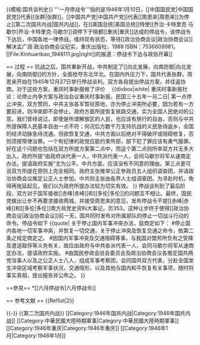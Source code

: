 {{模板:国共谈判史}}
'''一月停战令'''指的是1946年1月10日，[[中国国民党|中国国民党]]代表[[张群|张群]]，[[中国共产党|中国共产党]]代表[[周恩来|周恩来]]为停止[[第二次国共内战|国共内战]]，在[[美国总统|美国总统]]特使[[乔治·卡特里克·马歇尔|乔治·卡特里克·马歇尔]]调停下于陪都[[重庆|重庆]]达成的停战令，该停战令下达后，中国各地一律停战，维持现有状态，等待[[政治协商会议|政治协商会议]]解决<ref>孟广涵 政治协商会议纪实，重庆出版社，1988 ISBN：7536609981</ref>。
[[File:Xinhuaribao_1946111.jpg|right]]的报道：停战令下达与政协开幕]]

== 过程 ==
抗战之后，国共重新开战，中共制定了[[向北发展，向南防御|向北发展，向南防御]]的方针，全面抢夺东北华北。在国内外压力下，国共代表张群，周恩来开始在1945年12月27日举行停战谈判。双方各自提出停战方案，并往返协商。对于这些方案，重庆时事新报做了评价
　{{divbox|white| 重庆时事新报社论：论停止内争方案与政治会议<ref>重庆时事新报，民国三十五年一月二日</ref>|
第一点停止冲突，双方赞同，中共主张各军暂驻原地，亦为停止冲突所必要，因为若有一方要前进，则冲突即不会停止。政府方面所提恢复铁路交通，实为全国人民绝对的公意。我们曾经说过，即使是所谓解放区的人民，也应该有旅行的自由，否则与中共所提保障人民基本自由一点不符；何况后方数千万支持抗战的义民急待返乡，全国的经济动脉急待流通。但欲恢复交通，中共方面以后绝对不得破坏或阻碍修复，否则须按常律治罪。一个有纪律的政党应能约束所部，部下犯了罪应该有勇气服罪。好在这个问题也包括在双方所提方案第二点中，而这个第二点则所幸双方并无多大出入，政府所提“由政府派代表一人，中共派代表一人，会同马歇尔将军从速商定办法，提请政府实施”尤为公平。中共方面，应该没有不同意的理由。第三点更可说双方所提在原则上完全相同。政府主张推举公正参政员五人组织调查团，并请政治协商会议推定公正人士参加，中共则主张由各界人士组调查团。为寻赴时机，免得再拖延起见，我们以为政府所提办法较为切实有效。
}}
停战谈判到了最后阶段，双方对于国军接收[[赤峰|赤峰]]和[[多伦|多伦]]的问题互不相让。最终，国民党做出让步不再要求接收两城，并接受周恩来的意见，发布停战令不提[[赤峰|赤峰]]和[[多伦|多伦]]<ref>南方局党史资料大事记，页353</ref>，这种让步终于使得[[政治协商会议|政治协商会议]]前一天，国共同时发布对所属部队的停止一切战斗行动的命令。停战令如下
{{quote|
关于停止国内军事冲突办法，兹商定如下：
#停止国内各地一切军事冲突，并恢复一切交通，关于停止冲突及恢复交通之命令，依第二条之规定商定之。
#因国内军事冲突及交通阻碍等事，与我国对盟邦所负有之受降及遣送敌俘等义务有关，故应由政府与中共各派代表一人，会同马歇尔将军从速商定办法，提请政府实施。
#由国民参政会驻会委员会及政治协商会议各推定国共两党当事人以及之公正人士八人，组成军事考察团，会同国共双方代表，分赴全国发生冲突区域考察军事状况，交通情形，以及其他与国内和平恢复有关事项，随时将事实真相，提出报告并公布之。
}}

==參見==
*[[六月停战令|六月停战令]]

== 参考文献 ==
{{Reflist|2}}

{{-}}
{{第二次国共内战}}
[[Category:1946年国共内战|Category:1946年国共内战]]
[[Category:中華民國大陸時期軍事|Category:中華民國大陸時期軍事]]
[[Category:1946年重庆|Category:1946年重庆]]
[[Category:1946年1月|Category:1946年1月]]